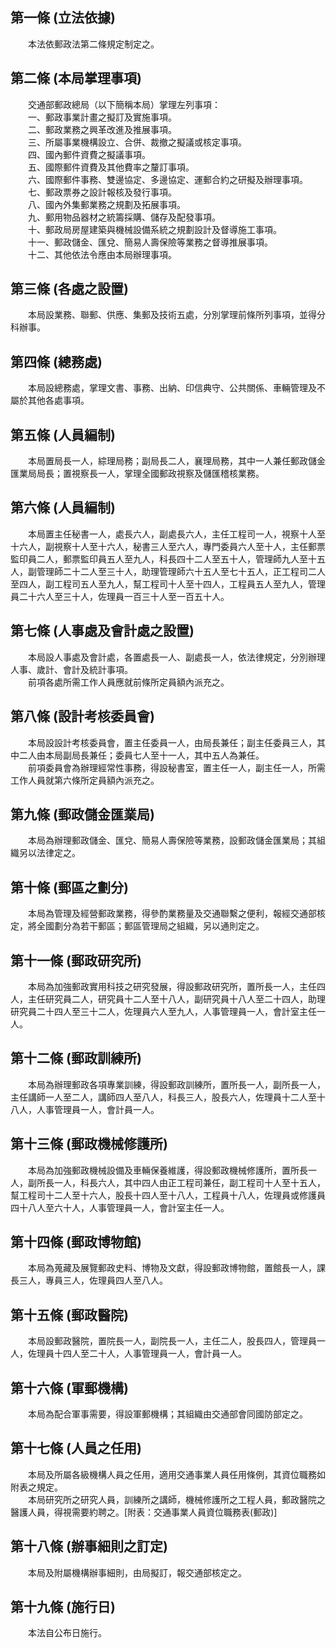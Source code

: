 第一條 (立法依據)
-----------------
　　本法依郵政法第二條規定制定之。  


第二條 (本局掌理事項)
---------------------
　　交通部郵政總局（以下簡稱本局）掌理左列事項：  
　　一、郵政事業計畫之擬訂及實施事項。  
　　二、郵政業務之興革改進及推展事項。  
　　三、所屬事業機構設立、合併、裁撤之擬議或核定事項。  
　　四、國內郵件資費之擬議事項。  
　　五、國際郵件資費及其他費率之釐訂事項。  
　　六、國際郵件事務、雙邊協定、多邊協定、運郵合約之研擬及辦理事項。  
　　七、郵政票券之設計報核及發行事項。  
　　八、國內外集郵業務之規劃及拓展事項。  
　　九、郵用物品器材之統籌採購、儲存及配發事項。  
　　十、郵政局房屋建築與機械設備系統之規劃設計及督導施工事項。  
　　十一、郵政儲金、匯兌、簡易人壽保險等業務之督導推展事項。  
　　十二、其他依法令應由本局辦理事項。  


第三條 (各處之設置)
-------------------
　　本局設業務、聯郵、供應、集郵及技術五處，分別掌理前條所列事項，並得分科辦事。  


第四條 (總務處)
---------------
　　本局設總務處，掌理文書、事務、出納、印信典守、公共關係、車輛管理及不屬於其他各處事項。  


第五條 (人員編制)
-----------------
　　本局置局長一人，綜理局務；副局長二人，襄理局務，其中一人兼任郵政儲金匯業局局長；置視察長一人，掌理全國郵政視察及儲匯稽核業務。  


第六條 (人員編制)
-----------------
　　本局置主任秘書一人，處長六人，副處長六人，主任工程司一人，視察十人至十六人，副視察十人至十六人，秘書三人至六人，專門委員六人至十人，主任郵票監印員二人，郵票監印員五人至九人，科長四十二人至五十人，管理師九人至十五人，副管理師二十二人至三十人，助理管理師六十五人至七十五人，正工程司二人至四人，副工程司五人至九人，幫工程司十人至十四人，工程員五人至九人，管理員二十六人至三十人，佐理員一百三十人至一百五十人。  


第七條 (人事處及會計處之設置)
-----------------------------
　　本局設人事處及會計處，各置處長一人、副處長一人，依法律規定，分別辦理人事、歲計、會計及統計事項。  
　　前項各處所需工作人員應就前條所定員額內派充之。  


第八條 (設計考核委員會)
-----------------------
　　本局設設計考核委員會，置主任委員一人，由局長兼任；副主任委員三人，其中二人由本局副局長兼任；委員七人至十一人，其中五人為兼任。  
　　前項委員會為辦理經常性事務，得設秘書室，置主任一人，副主任一人，所需工作人員就第六條所定員額內派充之。  


第九條 (郵政儲金匯業局)
-----------------------
　　本局為辦理郵政儲金、匯兌、簡易人壽保險等業務，設郵政儲金匯業局；其組織另以法律定之。  


第十條 (郵區之劃分)
-------------------
　　本局為管理及經營郵政業務，得參酌業務量及交通聯繫之便利，報經交通部核定，將全國劃分為若干郵區；郵區管理局之組織，另以通則定之。  


第十一條 (郵政研究所)
---------------------
　　本局為加強郵政實用科技之研究發展，得設郵政研究所，置所長一人，主任四人，主任研究員二人，研究員十二人至十八人，副研究員十八人至二十四人，助理研究員二十四人至三十二人，佐理員六人至九人，人事管理員一人，會計室主任一人。  


第十二條 (郵政訓練所)
---------------------
　　本局為辦理郵政各項專業訓練，得設郵政訓練所，置所長一人，副所長一人，主任講師一人至二人，講師四人至八人，科長三人，股長六人，佐理員十二人至十八人，人事管理員一人，會計員一人。  


第十三條 (郵政機械修護所)
-------------------------
　　本局為加強郵政機械設備及車輛保養維護，得設郵政機械修護所，置所長一人，副所長一人，科長六人，其中四人由正工程司兼任，副工程司十人至十五人，幫工程司十二人至十六人，股長十四人至十八人，工程員十八人，佐理員或修護員四十八人至六十人，人事管理員一人，會計室主任一人。  


第十四條 (郵政博物館)
---------------------
　　本局為蒐藏及展覽郵政史料、博物及文獻，得設郵政博物館，置館長一人，課長三人，專員三人，佐理員四人至八人。  


第十五條 (郵政醫院)
-------------------
　　本局設郵政醫院，置院長一人，副院長一人，主任二人，股長四人，管理員一人，佐理員十四人至二十人，人事管理員一人，會計員一人。  


第十六條 (軍郵機構)
-------------------
　　本局為配合軍事需要，得設軍郵機構；其組織由交通部會同國防部定之。  


第十七條 (人員之任用)
---------------------
　　本局及所屬各級機構人員之任用，適用交通事業人員任用條例，其資位職務如附表之規定。  
　　本局研究所之研究人員，訓練所之講師，機械修護所之工程人員，郵政醫院之醫護人員，得視需要約聘之。[附表：交通事業人員資位職務表(郵政)]  


第十八條 (辦事細則之訂定)
-------------------------
　　本局及附屬機構辦事細則，由局擬訂，報交通部核定之。  


第十九條 (施行日)
-----------------
　　本法自公布日施行。